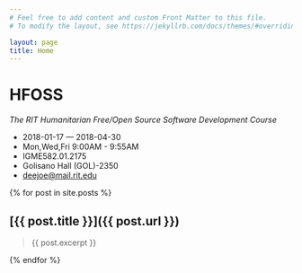 ```yaml
---
# Feel free to add content and custom Front Matter to this file.
# To modify the layout, see https://jekyllrb.com/docs/themes/#overriding-theme-defaults

layout: page
title: Home
---
```

# HFOSS

_The RIT Humanitarian Free/Open Source Software Development Course_

*    2018-01-17 — 2018-04-30
*    Mon,Wed,Fri 9:00AM - 9:55AM
*    IGME582.01.2175
*    Golisano Hall (GOL)-2350
*    deejoe@mail.rit.edu


{% for post in site.posts %}

## [{{ post.title }}]({{ post.url }})
> {{ post.excerpt }}

{% endfor %}
